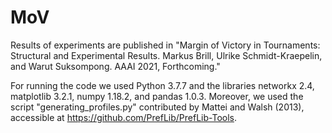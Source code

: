 # MoV
Results of experiments are published in "Margin of Victory in Tournaments: Structural and Experimental Results. Markus Brill, 
Ulrike Schmidt-Kraepelin, and Warut Suksompong. AAAI 2021, Forthcoming."

For running the code we used Python 3.7.7 and the libraries networkx 2.4, matplotlib 3.2.1, numpy 1.18.2, and pandas 1.0.3. Moreover, we used 
the script "generating_profiles.py" contributed by Mattei and Walsh (2013), accessible at https://github.com/PrefLib/PrefLib-Tools. 
